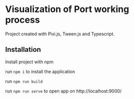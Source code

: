 
# Visualization of Port working process
Project created with Pixi.js, Tween.js and Typescript.

## Installation

Install project with npm

run `npm i` to install the application

run `npm run build`

run `npm run serve` to open app on http://localhost:9000/
    
